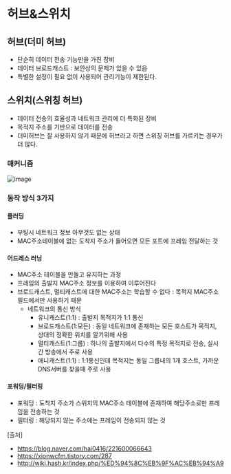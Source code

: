 # 허브&스위치

## 허브(더미 허브)
- 단순히 데이터 전송 기능만을 가진 장비
- 데이터 브로드캐스트 : 보안상의 문제가 있을 수 있음
- 특별한 설정이 필요 없이 사용되어 관리기능이 제한된다.

## 스위치(스위칭 허브)
- 데이터 전송의 효율성과 네트워크 관리에 더 특화된 장비
- 목적지 주소를 기반으로 데이터를 전송
- 더미허브는 잘 사용하지 않기 때문에 허브라고 하면 스위칭 허브를 가르키는 경우가 더 많다.

### 매커니즘
![image](https://github.com/YunSuJeong/Filling-Out/assets/91771574/15495d8b-3f82-4ea0-9aa4-4e1ff2d5f44c)
### 동작 방식 3가지
#### 플러딩

  - 부팅시 네트워크 정보 아무것도 없는 상태
  - MAC주소테이블에 없는 도착지 주소가 들어오면 모든 포트에 프레임 전달하는 것
#### 어드레스 러닝

  - MAC주소 테이블을 만들고 유지하는 과정
  - 프레임의 출발지 MAC주소 정보를 이용하여 이루어진다
  - 브로드캐스트, 멀티캐스트에 대한 MAC주소는 학습할 수 없다 : 목적지 MAC주소 필드에서만 사용하기 때문
    - 네트워크의 통신 방식
      - 유니캐스트(1:1) : 출발지 목적지가 1:1 통신
      - 브로드캐스트(1:모든) : 동일 네트워크에 존재하는 모든 호스트가 목적지, 상대의 정확한 위치를 알기위해 사용
      - 멀티캐스트(1:그룹) : 하나의 출발지에서 다수의 특정 목적지로 전송, 실시간 방송에서 주로 사용
      - 애니캐스트(1:1) : 1:1통신인데 목적지는 동일 그룹내의 1개 호스트, 가까운 DNS서버를 찾을때 주로 사용
#### 포워딩/필터링

- 포워딩 : 도착지 주소가 스위치의 MAC주소 테이블에 존재하여 해당주소로만 프레임을 전송하는 것
- 필터링 : 해당되지 않는 주소에는 프레임이 전송되지 않는 것
   

[출처]
- https://blog.naver.com/hai0416/221600066643
- https://xionwcfm.tistory.com/287
- http://wiki.hash.kr/index.php/%ED%94%8C%EB%9F%AC%EB%94%A9
